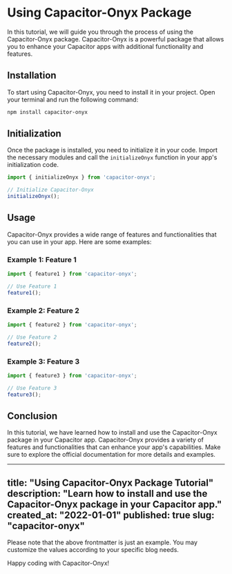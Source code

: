 # Using Capacitor-Onyx Package

In this tutorial, we will guide you through the process of using the Capacitor-Onyx package. Capacitor-Onyx is a powerful package that allows you to enhance your Capacitor apps with additional functionality and features.

## Installation

To start using Capacitor-Onyx, you need to install it in your project. Open your terminal and run the following command:

```bash
npm install capacitor-onyx
```

## Initialization

Once the package is installed, you need to initialize it in your code. Import the necessary modules and call the `initializeOnyx` function in your app's initialization code.

```javascript
import { initializeOnyx } from 'capacitor-onyx';

// Initialize Capacitor-Onyx
initializeOnyx();
```

## Usage

Capacitor-Onyx provides a wide range of features and functionalities that you can use in your app. Here are some examples:

### Example 1: Feature 1

```javascript
import { feature1 } from 'capacitor-onyx';

// Use Feature 1
feature1();
```

### Example 2: Feature 2

```javascript
import { feature2 } from 'capacitor-onyx';

// Use Feature 2
feature2();
```

### Example 3: Feature 3

```javascript
import { feature3 } from 'capacitor-onyx';

// Use Feature 3
feature3();
```

## Conclusion

In this tutorial, we have learned how to install and use the Capacitor-Onyx package in your Capacitor app. Capacitor-Onyx provides a variety of features and functionalities that can enhance your app's capabilities. Make sure to explore the official documentation for more details and examples.

---
title: "Using Capacitor-Onyx Package Tutorial"
description: "Learn how to install and use the Capacitor-Onyx package in your Capacitor app."
created_at: "2022-01-01"
published: true
slug: "capacitor-onyx"
---

Please note that the above frontmatter is just an example. You may customize the values according to your specific blog needs.

Happy coding with Capacitor-Onyx!
